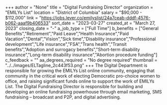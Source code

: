 +++
author = "None"
title = "Digital Fundraising Director"
organization = "EMILYs List"
location = "District of Columbia"
salary = "$90,000 - $112,000"
link = "https://jobs.lever.co/emilyslist/24a7ceab-dddf-4576-b062-aaaf9b406533"
sort_date = "2023-03-27"
created_at = "March 27, 2023"
closing_date = "-"
a_job_type = ["Full Time"]
b_benefits = ["General Benefits","Retirement","Paid Leave","Health Insurance","Paid Vacation","Dental","Vision","Sick time","Disability insurance","Professional development","Life insurance","FSA","Trans health","Transit benefits","Adoption and surrogacy benefits","Short-term disability insurance","Long-term disability insurance","Abortion procedure funding"]
c_feedback = ""
aa_degrees_required = "No degree required"
thumbnail = "../../images/ELTagline_2c443f53.png"
+++
The Digital Department is responsible for growing the EMILYs List online community, engaging that community in the critical work of electing Democratic pro-choice women to office, and raising significant funds online to support the work of EMILYs List. The Digital Fundraising Director is responsible for building and developing an online fundraising powerhouse through email marketing, SMS fundraising – broadcast and P2P, and digital advertising.